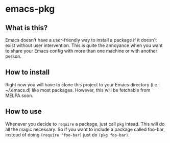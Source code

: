 # emacs-pkg

## What is this?
Emacs doesn't have a user-friendly way to install a package if it doesn't exist without user intervention.  This is quite the annoyance when you want to share your Emacs config with more than one machine or with another person.

## How to install
Right now you will have to clone this project to your Emacs directory (i.e.: ~/.emacs.d) like most packages.  However, this will be fetchable from MELPA soon.

## How to use
Whenever you decide to `require` a package, just call `pkg` intead.  This will do all the magic necessary.  So if you want to include a package called foo-bar, instead of doing `(require 'foo-bar)` just do `(pkg foo-bar)`.
